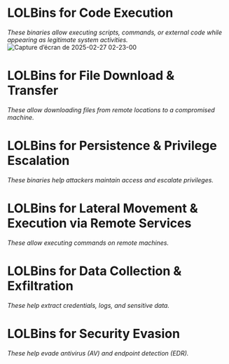 # LOLBins for Code Execution
*These binaries allow executing scripts, commands, or external code while appearing as legitimate system activities.*
![Capture d’écran de 2025-02-27 02-23-00](https://github.com/user-attachments/assets/5b627982-9e51-44e9-9fe7-f8a67f7cd18e)


# LOLBins for File Download & Transfer
*These allow downloading files from remote locations to a compromised machine.*

# LOLBins for Persistence & Privilege Escalation
*These binaries help attackers maintain access and escalate privileges.*

# LOLBins for Lateral Movement & Execution via Remote Services
*These allow executing commands on remote machines.*

# LOLBins for Data Collection & Exfiltration
*These help extract credentials, logs, and sensitive data.*

# LOLBins for Security Evasion
*These help evade antivirus (AV) and endpoint detection (EDR).*
